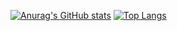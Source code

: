 [![Anurag's GitHub stats](https://github-readme-stats.vercel.app/api?username=brduart&theme=tokyonight)](https://github.com/anuraghazra/github-readme-stats)
[![Top Langs](https://github-readme-stats.vercel.app/api/top-langs/?username=brduart)](https://github.com/anuraghazra/github-readme-stats)

